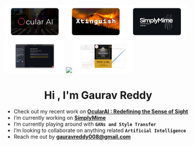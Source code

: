 <a href="https://github.com/gauravreddy08/OcularAI"><img src="assets/ocularai.png"  width="32%"></a>
<a href="https://github.com/gauravreddy08/Xtinguish"><img src="assets/xtinguish.png"  width="32%"></a>
<a href="https://github.com/gauravreddy08/SimplyMime"><img src="assets/simplymime.png"  width="32%"></a>
<a href="https://github.com/gauravreddy08/food-vision"><img src="assets/foodvision.png"  width="32%"></a>
<a href="https://github.com/gauravreddy08/pytorch-vision-transformer"><img src="assets/vitpytorch.png"  width="32%"></a>
<a href="https://github.com/gauravreddy08/Stock-Price-Prediction-Model"><img src="assets/stockprice.png"  width="32%"></a>

















<h1 align="center">Hi , I'm Gaurav Reddy</h1> 


-  Check out my recent work on [**OcularAI : Redefining the Sense of Sight**](https://github.com/gauravreddy08/ocularai)
-  I’m currently working on [**SimplyMime**](https://github.com/gauravreddy08/SimplyMime)
-  I’m currently playing around with **`GANs and Style Transfer`**  
-  I’m looking to collaborate on anything related **`Artificial Intelligence`**  
-  Reach me out by [**gauravreddy008@gmail.com**](mailto:gauravreddy008@gmail.com)

